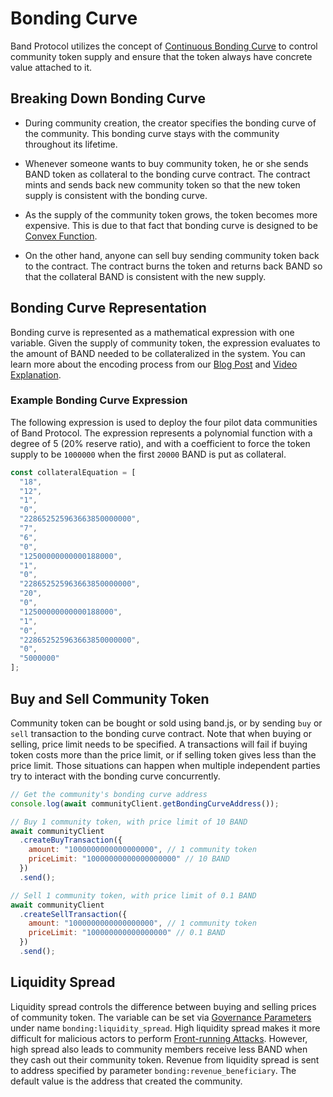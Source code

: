 # Bonding Curve

Band Protocol utilizes the concept of [Continuous Bonding Curve](https://medium.com/@simondlr/tokens-2-0-curved-token-bonding-in-curation-markets-1764a2e0bee5) to control community token supply and ensure that the token always have concrete value attached to it.

## Breaking Down Bonding Curve

- During community creation, the creator specifies the bonding curve of the community. This bonding curve stays with the community throughout its lifetime.

- Whenever someone wants to buy community token, he or she sends BAND token as collateral to the bonding curve contract. The contract mints and sends back new community token so that the new token supply is consistent with the bonding curve.

- As the supply of the community token grows, the token becomes more expensive. This is due to that fact that bonding curve is designed to be [Convex Function](https://en.wikipedia.org/wiki/Convex_function).

- On the other hand, anyone can sell buy sending community token back to the contract. The contract burns the token and returns back BAND so that the collateral BAND is consistent with the new supply.

## Bonding Curve Representation

Bonding curve is represented as a mathematical expression with one variable. Given the supply of community token, the expression evaluates to the amount of BAND needed to be collateralized in the system. You can learn more about the encoding process from our [Blog Post](https://medium.com/bandprotocol/encoding-and-evaluating-mathematical-expression-in-solidity-f1bb062fa86e) and [Video Explanation](https://www.youtube.com/watch?v=1rBSn6aC2mQ).

### Example Bonding Curve Expression

The following expression is used to deploy the four pilot data communities of Band Protocol. The expression represents a polynomial function with a degree of 5 (20% reserve ratio), and with a coefficient to force the token supply to be `1000000` when the first `20000` BAND is put as collateral.

```javascript
const collateralEquation = [
  "18",
  "12",
  "1",
  "0",
  "228652525963663850000000",
  "7",
  "6",
  "0",
  "12500000000000188000",
  "1",
  "0",
  "228652525963663850000000",
  "20",
  "0",
  "12500000000000188000",
  "1",
  "0",
  "228652525963663850000000",
  "0",
  "5000000"
];
```

## Buy and Sell Community Token

Community token can be bought or sold using band.js, or by sending `buy` or `sell` transaction to the bonding curve contract. Note that when buying or selling, price limit needs to be specified. A transactions will fail if buying token costs more than the price limit, or if selling token gives less than the price limit. Those situations can happen when multiple independent parties try to interact with the bonding curve concurrently.

```javascript
// Get the community's bonding curve address
console.log(await communityClient.getBondingCurveAddress());

// Buy 1 community token, with price limit of 10 BAND
await communityClient
  .createBuyTransaction({
    amount: "1000000000000000000", // 1 community token
    priceLimit: "10000000000000000000" // 10 BAND
  })
  .send();

// Sell 1 community token, with price limit of 0.1 BAND
await communityClient
  .createSellTransaction({
    amount: "1000000000000000000", // 1 community token
    priceLimit: "100000000000000000" // 0.1 BAND
  })
  .send();
```

## Liquidity Spread

Liquidity spread controls the difference between buying and selling prices of community token. The variable can be set via [Governance Parameters](/docs/parameters.md) under name `bonding:liquidity_spread`. High liquidity spread makes it more difficult for malicious actors to perform [Front-running Attacks](https://en.wikipedia.org/wiki/Front_running). However, high spread also leads to community members receive less BAND when they cash out their community token. Revenue from liquidity spread is sent to address specified by parameter `bonding:revenue_beneficiary`. The default value is the address that created the community.
